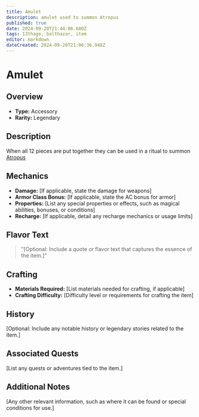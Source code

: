 ```yaml
---
title: Amulet
description: amulet used to summon Atropus
published: true
date: 2024-09-20T21:44:06.680Z
tags: 13thage, balthazar, item
editor: markdown
dateCreated: 2024-09-20T21:06:36.948Z
---
```


# Amulet

## Overview
- **Type:** Accessory
- **Rarity:** Legendary

## Description
When all 12 pieces are put together they can be used in a ritual to summon [Atropus](/13thAge/Balthazar/elder-evils/atropus)

## Mechanics
- **Damage:** [If applicable, state the damage for weapons]
- **Armor Class Bonus:** [If applicable, state the AC bonus for armor]
- **Properties:** [List any special properties or effects, such as magical abilities, bonuses, or conditions]
- **Recharge:** [If applicable, detail any recharge mechanics or usage limits]

## Flavor Text
> "[Optional: Include a quote or flavor text that captures the essence of the item.]"

## Crafting
- **Materials Required:** [List materials needed for crafting, if applicable]
- **Crafting Difficulty:** [Difficulty level or requirements for crafting the item]

## History
[Optional: Include any notable history or legendary stories related to the item.]

## Associated Quests
[List any quests or adventures tied to the item.]

## Additional Notes
[Any other relevant information, such as where it can be found or special conditions for use.]
